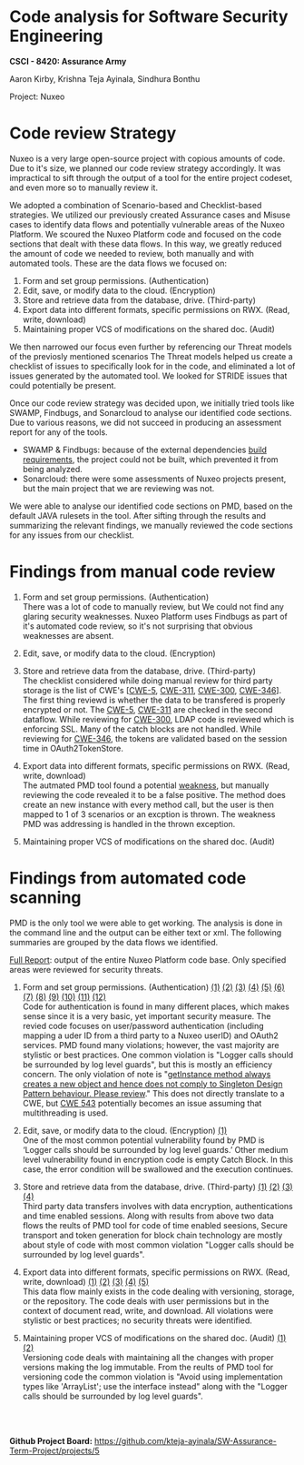 # Code analysis for Software Security Engineering
**CSCI - 8420:  Assurance Army**

Aaron Kirby, Krishna Teja Ayinala, Sindhura Bonthu   </br>

Project: Nuxeo

# Code review Strategy
Nuxeo is a very large open-source project with copious amounts of code. Due to it's size, we planned our code review strategy accordingly. It was impractical to sift through the output of a tool for the entire project codeset, and even more so to manually review it.

We adopted a combination of Scenario-based and Checklist-based strategies. We utilized our previously created Assurance cases and Misuse cases to identify data flows and potentially vulnerable areas of the Nuxeo Platform. We scoured the Nuxeo Platform code and focused on the code sections that dealt with these data flows. In this way, we greatly reduced the amount of code we needed to review, both manually and with automated tools. These are the data flows we focused on:

1) Form and set group permissions. (Authentication)
2) Edit, save, or modify data to the cloud. (Encryption) 
3) Store and retrieve data from the database, drive. (Third-party)
4) Export data into different formats, specific permissions on RWX. (Read, write, download)
5) Maintaining proper VCS of modifications on the shared doc. (Audit)

We then narrowed our focus even further by referencing our Threat models of the previosly mentioned scenarios The Threat models helped us create a checklist of issues to specifically look for in the code, and eliminated a lot of issues generated by the automated tool. We looked for STRIDE issues that could potentially be present.

Once our code review strategy was decided upon, we initially tried tools like SWAMP, Findbugs, and Sonarcloud to analyse our identified code sections. Due to various reasons, we did not succeed in producing an assessment report for any of the tools.

- SWAMP & Findbugs: because of the external dependencies [build requirements](https://github.com/nuxeo/nuxeo#building), the project could not be built, which prevented it from being analyzed.
- Sonarcloud: there were some assessments of Nuxeo projects present, but the main project that we are reviewing was not.

We were able to analyse our identified code sections on PMD,  based on the default JAVA rulesets in the tool. After sifting through the results and summarizing the relevant findings, we manually reviewed the code sections for any issues from our checklist.

# Findings from manual code review

1) Form and set group permissions. (Authentication) </br>
There was a lot of code to manually review, but We could not find any glaring security weaknesses. Nuxeo Platform uses Findbugs as part of it's automated code review, so it's not surprising that obvious weaknesses are absent.

2) Edit, save, or modify data to the cloud. (Encryption)


3) Store and retrieve data from the database, drive. (Third-party) </br>
The checklist considered while doing manual review for third party storage is the list of CWE's
[[CWE-5](https://cwe.mitre.org/data/definitions/5.html), [CWE-311](https://cwe.mitre.org/data/definitions/311.html), [CWE-300](https://cwe.mitre.org/data/definitions/300.html), [CWE-346](https://cwe.mitre.org/data/definitions/346.html)]. The first thing reviewd is whether the data to be transfered is properly encrypted or not. The [CWE-5](https://cwe.mitre.org/data/definitions/5.html), [CWE-311](https://cwe.mitre.org/data/definitions/311.html) are checked in the second dataflow. While reviewing for [CWE-300](https://cwe.mitre.org/data/definitions/300.html), LDAP code is reviewed which is enforcing SSL. Many of the catch blocks are not handled. While reviewing for [CWE-346](https://cwe.mitre.org/data/definitions/346.html), the tokens are validated based on the session time in OAuth2TokenStore.


4) Export data into different formats, specific permissions on RWX. (Read, write, download) </br>
The autmated PMD tool found a potential [weakness](https://github.com/kteja-ayinala/SW-Assurance-Term-Project/blob/master/code%20review%20doc/DF1-7.xml), but manually reviewing the code revealed it to be a false positive. The method does create an new instance with every method call, but the user is then mapped to 1 of 3 scenarios or an excption is thrown. The weakness PMD was addressing is handled in the thrown exception.


5) Maintaining proper VCS of modifications on the shared doc. (Audit)


# Findings from automated code scanning
PMD is the only tool we were able to get working. The analysis is done in the command line and the output can be either text or xml. The following summaries are grouped by the data flows we identified.

[Full Report](https://github.com/kteja-ayinala/SW-Assurance-Term-Project/blob/master/Codereview%20reference%20links/Full-Report-nuxeo.xml): output of the entire Nuxeo Platform code base. Only specified areas were reviewed for security threats.

1) Form and set group permissions. (Authentication) [(1)](https://github.com/kteja-ayinala/SW-Assurance-Term-Project/blob/master/code%20review%20doc/DF1-1.xml) [(2)](https://github.com/kteja-ayinala/SW-Assurance-Term-Project/blob/master/code%20review%20doc/DF1-2.xml) [(3)](https://github.com/kteja-ayinala/SW-Assurance-Term-Project/blob/master/code%20review%20doc/DF1-3.xml) [(4)](https://github.com/kteja-ayinala/SW-Assurance-Term-Project/blob/master/code%20review%20doc/DF1-4.xml) [(5)](https://github.com/kteja-ayinala/SW-Assurance-Term-Project/blob/master/code%20review%20doc/DF1-5.xml) [(6)](https://github.com/kteja-ayinala/SW-Assurance-Term-Project/blob/master/code%20review%20doc/DF1-6.xml) [(7)](https://github.com/kteja-ayinala/SW-Assurance-Term-Project/blob/master/code%20review%20doc/DF1-7.xml) [(8)](https://github.com/kteja-ayinala/SW-Assurance-Term-Project/blob/master/code%20review%20doc/DF1-8.xml) [(9)](https://github.com/kteja-ayinala/SW-Assurance-Term-Project/blob/master/code%20review%20doc/DF1-9.xml) [(10)](https://github.com/kteja-ayinala/SW-Assurance-Term-Project/blob/master/code%20review%20doc/DF1-10.xml) [(11)](https://github.com/kteja-ayinala/SW-Assurance-Term-Project/blob/master/code%20review%20doc/DF1-11.xml) [(12)](https://github.com/kteja-ayinala/SW-Assurance-Term-Project/blob/master/code%20review%20doc/DF1-12.xml) </br>
Code for authentication is found in many different places, which makes sense since it is a very basic, yet important security measure. The revied code focuses on user/password authentication (including mapping a uder ID from a third party to a Nuxeo userID) and OAuth2 services. PMD found many violations; however, the vast majority are stylistic or best practices. One common violation is "Logger calls should be surrounded by log level guards", but this is mostly an efficiency concern. The only violation of note is "[getInstance method always creates a new object and hence does not comply to Singleton Design Pattern behaviour. Please review](https://github.com/kteja-ayinala/SW-Assurance-Term-Project/blob/master/code%20review%20doc/DF1-7.xml)." This does not directly translate to a CWE, but [CWE 543](https://cwe.mitre.org/data/definitions/543.html) potentially becomes an issue assuming that multithreading is used.


2) Edit, save, or modify data to the cloud. (Encryption) [(1)](https://github.com/kteja-ayinala/SW-Assurance-Term-Project/commit/0b0c5c30cfd994c77183b6d34075c9c7717fbebe) <br>
One of the most common potential vulnerability found by PMD is ‘Logger calls should be surrounded by log level guards.’ Other medium level vulnerability found in encryption code is empty Catch Block. In this case, the error condition will be swallowed and the execution continues. 


3) Store and retrieve data from the database, drive. (Third-party)  [(1)](https://github.com/kteja-ayinala/SW-Assurance-Term-Project/blob/master/code%20review%20doc/TP-1.xml) [(2)](https://github.com/kteja-ayinala/SW-Assurance-Term-Project/blob/master/code%20review%20doc/TP-2.xml) [(3)](https://github.com/kteja-ayinala/SW-Assurance-Term-Project/blob/master/code%20review%20doc/TP-3.xml) [(4)](https://github.com/kteja-ayinala/SW-Assurance-Term-Project/blob/master/code%20review%20doc/TP-4.xml) <br>
Third party data transfers involves with data encryption, authentications and time enabled sessions. Along with results from above two data flows the reults of PMD tool for code of time enabled seesions, Secure transport and token generation for block chain technology are mostly about style of code with most common violation "Logger calls should be surrounded by log level guards".


4) Export data into different formats, specific permissions on RWX. (Read, write, download) [(1)](https://github.com/kteja-ayinala/SW-Assurance-Term-Project/blob/master/code%20review%20doc/DF4-1.xml) [(2)](https://github.com/kteja-ayinala/SW-Assurance-Term-Project/blob/master/code%20review%20doc/DF4-2.xml) [(3)](https://github.com/kteja-ayinala/SW-Assurance-Term-Project/blob/master/code%20review%20doc/DF4-3.xml) [(4)](https://github.com/kteja-ayinala/SW-Assurance-Term-Project/blob/master/code%20review%20doc/DF4-4.xml) [(5)](https://github.com/kteja-ayinala/SW-Assurance-Term-Project/blob/master/code%20review%20doc/DF4-5.xml) </br>
This data flow mainly exists in the code dealing with versioning, storage, or the repository. The code deals with user permissions but in the context of document read, write, and download. All violations were stylistic or best practices; no security threats were identified.


5) Maintaining proper VCS of modifications on the shared doc. (Audit) [(1)](https://github.com/kteja-ayinala/SW-Assurance-Term-Project/blob/master/code%20review%20doc/Versioning.xml)  [(2)](https://github.com/kteja-ayinala/SW-Assurance-Term-Project/blob/master/code%20review%20doc/V-1.xml) <br>
Versioning code  deals with maintaining all the changes with proper versions making the log immutable. From the reults of PMD tool for versioning code the common violation is "Avoid using implementation types like 'ArrayList'; use the interface instead" along with the "Logger calls should be surrounded by log level guards".

<br>
<br>

**Github Project Board:** https://github.com/kteja-ayinala/SW-Assurance-Term-Project/projects/5
